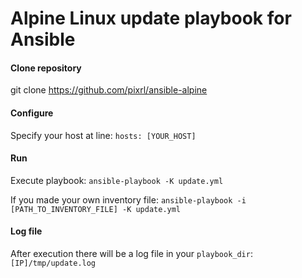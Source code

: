 # Alpine Linux update playbook for Ansible
#### Clone repository
git clone https://github.com/pixrl/ansible-alpine

#### Configure
Specify your host at line:
`hosts: [YOUR_HOST]`

#### Run
Execute playbook:
`ansible-playbook -K update.yml`

If you made your own inventory file:
`ansible-playbook -i [PATH_TO_INVENTORY_FILE] -K update.yml`

#### Log file
After execution there will be a log file in your `playbook_dir`:
`[IP]/tmp/update.log`
